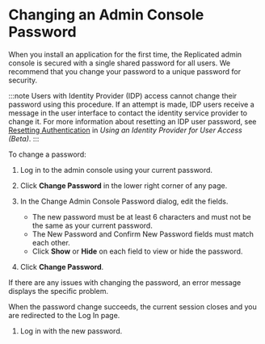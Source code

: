 # Changing an Admin Console Password

When you install an application for the first time, the Replicated admin console is secured with a single shared password for all users. We recommend that you change your password to a unique password for security.

:::note
Users with Identity Provider (IDP) access cannot change their password using this procedure. If an attempt is made, IDP users receive a message in the user interface to contact the identity service provider to change it. For more information about resetting an IDP user password, see [Resetting Authentication](auth-identity-provider#resetting-authentication) in _Using an Identity Provider for User Access (Beta)_.
:::

To change a password:

1. Log in to the admin console using your current password.
1. Click **Change Password** in the lower right corner of any page.
1. In the Change Admin Console Password dialog, edit the fields.

    - The new password must be at least 6 characters and must not be the same as your current password.
    - The New Password and Confirm New Password fields must match each other.
    - Click **Show** or **Hide** on each field to view or hide the password.

1. Click **Change Password**.

  If there are any issues with changing the password, an error message displays the specific problem.

  When the password change succeeds, the current session closes and you are redirected to the Log In page.

1. Log in with the new password.

